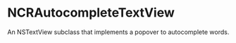 NCRAutocompleteTextView
=======================

An NSTextView subclass that implements a popover to autocomplete words.
